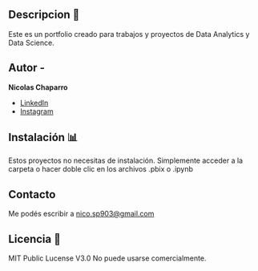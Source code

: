 ## Descripcion 📝
Este es un portfolio creado para trabajos y proyectos de Data Analytics y Data Science.
## Autor -
**Nicolas Chaparro**

* [LinkedIn](www.linkedin.com/in/nicolas-chaparro-012aa325)
* [Instagram](https://www.instagram.com/cn_solucionesinformaticas/)

## Instalación 📊
Estos proyectos no necesitas de instalación. Simplemente acceder a la carpeta o hacer doble clic en los archivos .pbix o .ipynb

## Contacto
Me podés escribir a nico.sp903@gmail.com

## Licencia 📃
MIT Public Lucense V3.0
No puede usarse comercialmente.
